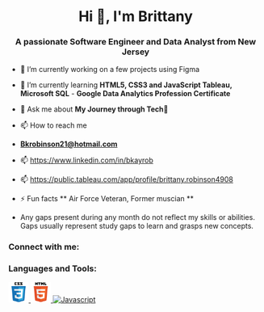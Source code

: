<h1 align="center">Hi 👋, I'm Brittany</h1>
<h3 align="center">A passionate Software Engineer and Data Analyst from New Jersey</h3>

- 🔭 I’m currently working on a few projects using Figma

- 🌱 I’m currently learning **HTML5, CSS3 and JavaScript Tableau, Microsoft SQL**
          - <strong>Google Data Analytics Profession Certificate</strong>

- 💬 Ask me about **My Journey through Tech🥰**

- 📫 How to reach me 
- **Bkrobinson21@hotmail.com**
- 📫 https://www.linkedin.com/in/bkayrob
- 📫 https://public.tableau.com/app/profile/brittany.robinson4908

- ⚡ Fun facts ** Air Force Veteran, Former muscian **
- Any gaps present during any month do not reflect my skills or abilities. Gaps usually represent study gaps to learn and grasps new concepts.

<h3 align="left">Connect with me:</h3>
<p align="left">
</p>

<h3 align="left">Languages and Tools:</h3>
<p align="left"> 
          <a href="https://www.w3schools.com/css/" target="_blank" rel="noreferrer"> 
<img src="https://raw.githubusercontent.com/devicons/devicon/master/icons/css3/css3-original-wordmark.svg" alt="css3" width="40" height="40"/> </a> 
          <a href="https://www.w3.org/html/" target="_blank" rel="noreferrer"> 
<img src="https://raw.githubusercontent.com/devicons/devicon/master/icons/html5/html5-original-wordmark.svg" alt="html5" width="40" height="40"/> </a>
          <a href="https://www.w3schools.org/Js/" target="_blank" rel="noreferrer"> 
<img src="https://raw.githubusercontent.com/devicons/devicon/master/icons/Javascript/Javasript-original-wordmark.svg" alt="Javascript" width="40" height="40"/> </a>
